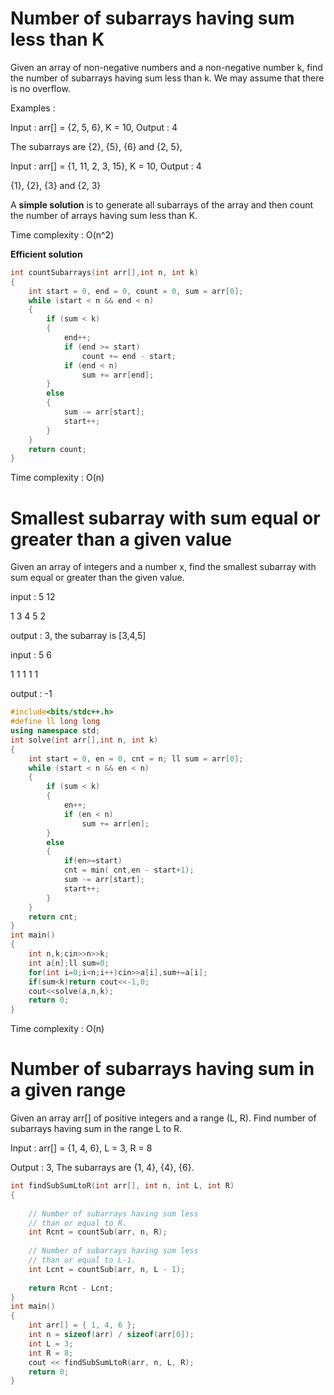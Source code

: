 # Number of subarrays having sum less than K

Given an array of non-negative numbers and a non-negative number k, find the number of subarrays having sum less than k. We may assume that there is no overflow.

Examples :

Input : arr[] = {2, 5, 6}, K = 10, Output : 4

The subarrays are {2}, {5}, {6} and {2, 5},

Input : arr[] = {1, 11, 2, 3, 15}, K = 10, Output : 4

{1}, {2}, {3} and {2, 3}


A **simple solution** is to generate all subarrays of the array and then count the number of arrays having sum less than K.

Time complexity : O(n^2)

**Efficient solution**
```cpp
int countSubarrays(int arr[],int n, int k)
{
    int start = 0, end = 0, count = 0, sum = arr[0];
    while (start < n && end < n)
    {
        if (sum < k)
        {
            end++;
            if (end >= start)
                count += end - start;
            if (end < n)
                sum += arr[end];
        }
        else
        {
            sum -= arr[start];
            start++;
        }
    }
    return count;
}
```
Time complexity : O(n)


# Smallest subarray with sum equal or greater than a given value

Given an array of integers and a number x, find the smallest subarray with sum equal or greater than the given value.

input : 5 12

1 3 4 5 2

output : 3, the subarray is [3,4,5]

input : 5 6

1 1 1 1 1

output : -1

```cpp
#include<bits/stdc++.h>
#define ll long long
using namespace std;
int solve(int arr[],int n, int k)
{
    int start = 0, en = 0, cnt = n; ll sum = arr[0];
    while (start < n && en < n)
    {
        if (sum < k)
        {
            en++;
            if (en < n)
                sum += arr[en];
        }
        else
        {
            if(en>=start)
            cnt = min( cnt,en - start+1);
            sum -= arr[start];
            start++;
        }
    }
    return cnt;
}
int main()
{
    int n,k;cin>>n>>k;
    int a[n];ll sum=0;
    for(int i=0;i<n;i++)cin>>a[i],sum+=a[i];
    if(sum<k)return cout<<-1,0;
    cout<<solve(a,n,k);
    return 0;
}
```
Time complexity : O(n)

# Number of subarrays having sum in a given range

Given an array arr[] of positive integers and a range (L, R). Find number of subarrays having sum in the range L to R.

Input : arr[] = {1, 4, 6}, L = 3, R = 8

Output : 3, The subarrays are {1, 4}, {4}, {6}.

```cpp
int findSubSumLtoR(int arr[], int n, int L, int R) 
{ 
  
    // Number of subarrays having sum less 
    // than or equal to R. 
    int Rcnt = countSub(arr, n, R); 
  
    // Number of subarrays having sum less 
    // than or equal to L-1. 
    int Lcnt = countSub(arr, n, L - 1); 
  
    return Rcnt - Lcnt; 
} 
int main() 
{ 
    int arr[] = { 1, 4, 6 }; 
    int n = sizeof(arr) / sizeof(arr[0]); 
    int L = 3; 
    int R = 8; 
    cout << findSubSumLtoR(arr, n, L, R); 
    return 0; 
} 
```
